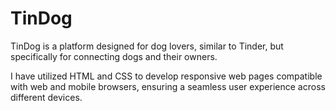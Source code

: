 # TinDog
TinDog is a platform designed for dog lovers, similar to Tinder, but specifically for connecting dogs and their owners. 

I have utilized HTML and CSS to develop responsive web pages compatible with web and mobile browsers, ensuring a seamless user experience across different devices.
